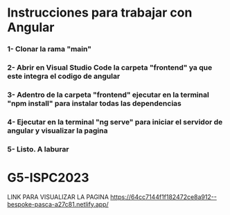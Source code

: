 # Instrucciones para trabajar con Angular
### 1- Clonar la rama "main"
### 2- Abrir en Visual Studio Code la carpeta "frontend" ya que este integra el codigo de angular
### 3- Adentro de la carpeta "frontend" ejecutar en la terminal "npm install" para instalar todas las dependencias
### 4- Ejecutar en la terminal "ng serve" para iniciar el servidor de angular y visualizar la pagina
### 5- Listo. A laburar

# G5-ISPC2023
LINK PARA VISUALIZAR LA PAGINA
https://64cc7144f1f182472ce8a912--bespoke-pasca-a27c81.netlify.app/
